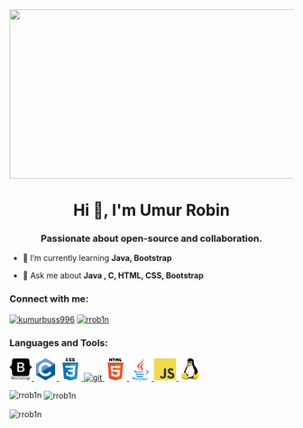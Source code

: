 <img align="center"  width="1000px" height="300px" src="https://media.tenor.com/GfSX-u7VGM4AAAAC/coding.gif">
<h1 align="center">Hi 👋, I'm Umur Robin</h1>
<h3 align="center">Passionate about open-source and collaboration.</h3>

- 🌱 I’m currently learning **Java, Bootstrap**

- 💬 Ask me about **Java , C, HTML, CSS, Bootstrap**

<h3 align="left">Connect with me:</h3>
<p align="left">
<a href="https://www.hackerrank.com/kumurbuss996" target="blank"><img align="center" src="https://raw.githubusercontent.com/rahuldkjain/github-profile-readme-generator/master/src/images/icons/Social/hackerrank.svg" alt="kumurbuss996" height="30" width="40" /></a>
<a href="https://www.leetcode.com/rrob1n" target="blank"><img align="center" src="https://raw.githubusercontent.com/rahuldkjain/github-profile-readme-generator/master/src/images/icons/Social/leet-code.svg" alt="rrob1n" height="30" width="40" /></a>
</p>

<h3 align="left">Languages and Tools:</h3>
<p align="left"> <a href="https://getbootstrap.com" target="_blank" rel="noreferrer"> <img src="https://raw.githubusercontent.com/devicons/devicon/master/icons/bootstrap/bootstrap-plain-wordmark.svg" alt="bootstrap" width="40" height="40"/> </a> <a href="https://www.cprogramming.com/" target="_blank" rel="noreferrer"> <img src="https://raw.githubusercontent.com/devicons/devicon/master/icons/c/c-original.svg" alt="c" width="40" height="40"/> </a> <a href="https://www.w3schools.com/css/" target="_blank" rel="noreferrer"> <img src="https://raw.githubusercontent.com/devicons/devicon/master/icons/css3/css3-original-wordmark.svg" alt="css3" width="40" height="40"/> </a> <a href="https://git-scm.com/" target="_blank" rel="noreferrer"> <img src="https://www.vectorlogo.zone/logos/git-scm/git-scm-icon.svg" alt="git" width="40" height="40"/> </a> <a href="https://www.w3.org/html/" target="_blank" rel="noreferrer"> <img src="https://raw.githubusercontent.com/devicons/devicon/master/icons/html5/html5-original-wordmark.svg" alt="html5" width="40" height="40"/> </a> <a href="https://www.java.com" target="_blank" rel="noreferrer"> <img src="https://raw.githubusercontent.com/devicons/devicon/master/icons/java/java-original.svg" alt="java" width="40" height="40"/> </a> <a href="https://developer.mozilla.org/en-US/docs/Web/JavaScript" target="_blank" rel="noreferrer"> <img src="https://raw.githubusercontent.com/devicons/devicon/master/icons/javascript/javascript-original.svg" alt="javascript" width="40" height="40"/> </a> <a href="https://www.linux.org/" target="_blank" rel="noreferrer"> <img src="https://raw.githubusercontent.com/devicons/devicon/master/icons/linux/linux-original.svg" alt="linux" width="40" height="40"/> </a> </p>

<p><img align="left" src="https://github-readme-stats.vercel.app/api/top-langs?username=rrob1n&show_icons=true&locale=en&layout=compact" alt="rrob1n" /></p>

<p>&nbsp;<img align="center" src="https://github-readme-stats.vercel.app/api?username=rrob1n&show_icons=true&theme=dark&locale=en" alt="rrob1n" /></p>

<p><img align="center" src="https://github-readme-streak-stats.herokuapp.com/?user=rrob1n&theme=dark" alt="rrob1n" /></p>

